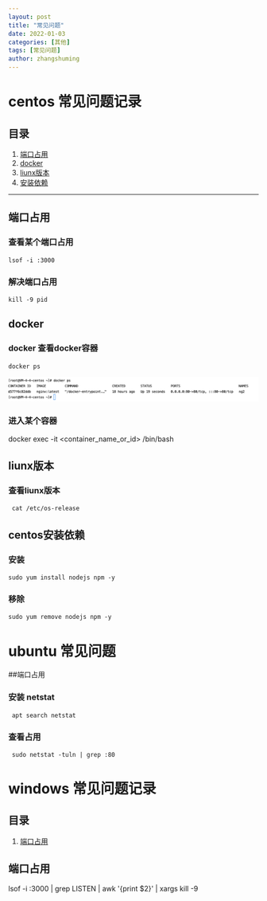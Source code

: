 ```yaml
---
layout: post
title: "常见问题"
date: 2022-01-03
categories: [其他]
tags: [常见问题]
author: zhangshuming
---
```


# centos 常见问题记录

## 目录

1. [端口占用](#端口占用)
2. [docker](#docker)
3. [liunx版本](#liunx版本)
4. [安装依赖](#安装依赖)
---

## 端口占用

### 查看某个端口占用
   ```
lsof -i :3000
   ```

### 解决端口占用
   ```
kill -9 pid
   ```

## docker
### docker 查看docker容器
```
docker ps
```
![端口占用查看示例](/assets/liunx-common/Snipaste_2025-07-11_10-43-04.png)

### 进入某个容器

docker exec -it <container_name_or_id> /bin/bash


## liunx版本

### 查看liunx版本 
```
 cat /etc/os-release
```

## centos安装依赖

### 安装
```
sudo yum install nodejs npm -y
```

### 移除
```
sudo yum remove nodejs npm -y
```

# ubuntu 常见问题

##端口占用
### 安装 netstat
```
 apt search netstat
```
### 查看占用
```
 sudo netstat -tuln | grep :80
```

# windows 常见问题记录
## 目录

1. [端口占用](#端口占用)

## 端口占用 

lsof -i :3000 | grep LISTEN | awk '{print $2}' | xargs kill -9